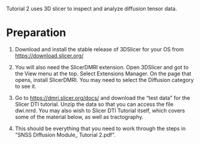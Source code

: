 Tutorial 2 uses 3D slicer to inspect and analyze diffusion tensor data.

# Preparation
1. Download and install the stable release of 3DSlicer for your OS from https://download.slicer.org/
2. You will also need the SlicerDMRI extension. Open 3DSlicer and got to the View menu at the top. Select Extensions Manager. On the page that opens, install SlicerDMRI. You may need to select the Diffusion category to see it.
3. Go to https://dmri.slicer.org/docs/ and download the “test data” for the Slicer DTI tutorial. Unzip the data so that you can access the file dwi.nrrd. You may also wish to Slicer DTI Tutorial itself, which covers some of the material below, as well as tractography.

4. This should be everything that you need to work through the steps in "SNSS Diffusion Module_ Tutorial 2.pdf".
